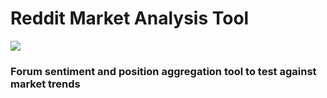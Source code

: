 # Reddit Market Analysis Tool 
![](https://github.com/bharathpadmaraju/reddit-sentiment-analysis/workflows/ci%20pipeline/badge.svg)

### Forum sentiment and position aggregation tool to test against market trends


